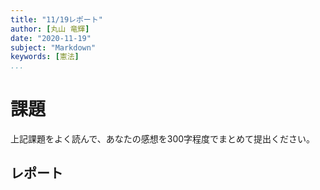 ```yaml
---
title: "11/19レポート"
author: [丸山 竜輝]
date: "2020-11-19"
subject: "Markdown"
keywords: [憲法]
...
```


# 課題

上記課題をよく読んで、あなたの感想を300字程度でまとめて提出ください。

## レポート
